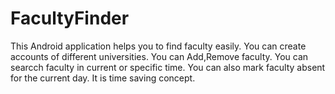 # FacultyFinder
This Android application helps you to find faculty easily. 
You can create accounts of different universities.
You can Add,Remove faculty.
You can searcch faculty in current or specific time.
You can also mark faculty absent for the current day.
It is time saving concept.

